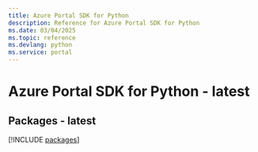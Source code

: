 ```yaml
---
title: Azure Portal SDK for Python
description: Reference for Azure Portal SDK for Python
ms.date: 03/04/2025
ms.topic: reference
ms.devlang: python
ms.service: portal
---
```

# Azure Portal SDK for Python - latest
## Packages - latest
[!INCLUDE [packages](portal-index.md)]